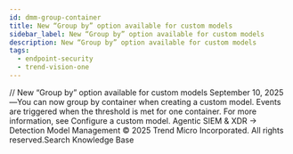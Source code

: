 ```yaml
---
id: dmm-group-container
title: New “Group by” option available for custom models
sidebar_label: New “Group by” option available for custom models
description: New “Group by” option available for custom models
tags:
  - endpoint-security
  - trend-vision-one
---
```


/*<![CDATA[*/ $('#title').html($('meta[name=map-description]').attr('content')); /*]]>*/ New “Group by” option available for custom models September 10, 2025—You can now group by container when creating a custom model. Events are triggered when the threshold is met for one container. For more information, see Configure a custom model. Agentic SIEM & XDR → Detection Model Management © 2025 Trend Micro Incorporated. All rights reserved.Search Knowledge Base